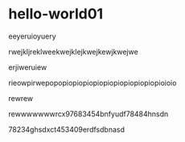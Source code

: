 # hello-world01

eeyeruioyuery

rwejkljreklweekwejklejkwejkewjkwejwe

erjiweruiew

rieowpirwepopopiopiopiopiopiopiopiopiopiopioioio

rewrew

rewwwwwwwrcx97683454bnfyudf78484hnsdn

78234ghsdxct453409erdfsdbnasd
